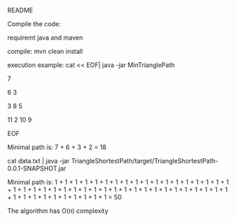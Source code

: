 README

Compile the code: 

requiremt java and maven

compile: mvn clean install



execution example:
cat << EOF| java -jar MinTrianglePath

7

6 3

3 8 5

11 2 10 9

EOF

Minimal path is: 7 + 6 + 3 + 2 = 18




cat data.txt | java -jar TriangleShortestPath/target/TriangleShortestPath-0.0.1-SNAPSHOT.jar

Minimal path is: 1 + 1 + 1 + 1 + 1 + 1 + 1 + 1 + 1 + 1 + 1 + 1 + 1 + 1 + 1 + 1 + 1 + 1 + 1 + 1 + 1 + 1 + 1 + 1 + 1 + 1 + 1 + 1 + 1 + 1 + 1 + 1 + 1 + 1 + 1 + 1 + 1 + 1 + 1 + 1 + 1 + 1 + 1 + 1 + 1 + 1 + 1 + 1 + 1 + 1 = 50


The algorithm has O(n) complexity

